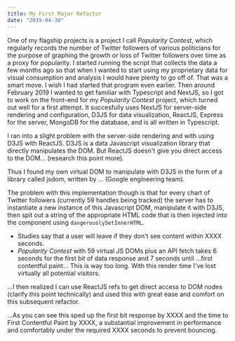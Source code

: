 ```yaml
---
title: My First Major Refactor
date: "2019-04-30"
---
```


One of my flagship projects is a project I call *Popularity Contest*, which regularly records the number of Twitter followers of various politicians for the purpose of graphing the growth or loss of Twitter followers over time as a proxy for popularity. I started running the script that collects the data a few months ago so that when I wanted to start using my proprietary data for visual consumption and analysis I would have plenty to go off of. That was a smart move. I wish I had started that program even earlier. Then around February 2019 I wanted to get familiar with Typescript and NextJS, so I got to work on the front-end for my *Popularity Contest* project, which turned out well for a first attempt. It succesfully uses NextJS for server-side rendering and configuration, D3JS for data visualization, ReactJS, Express for the server, MongoDB for the database, and is all written in Typescript.

I ran into a slight problem with the server-side rendering and with using D3JS with ReactJS. D3JS is a data Javascript visualization library that directly manipulates the DOM. But ReactJS doesn't give you direct access to the DOM... (research this point more).

Thus I found my own virtual DOM to manipulate with D3JS in the form of a library called jsdom, written by ... (Google engineering team).

The problem with this implementation though is that for every chart of Twitter followers (currently 59 handles being tracked) the server has to instantiate a new instance of this Javascript DOM, manipulate it with D3JS, then spit out a string of the appropriate HTML code that is then injected into the component using `dangerouslySetInnerHTML`.

- Studies say that a user will leave if they don't see content within XXXX seconds.
- *Popularity Contest* with 59 virtual JS DOMs plus an API fetch takes 6 seconds for the first bit of data response and 7 seconds until ...first contentful paint... This is way too long. With this render time I've lost virtually all potential visitors.

...I then realized I can use ReactJS refs to get direct access to DOM nodes (clarify this point technically) and used this with great ease and comfort on this subsequent refactor.

...As you can see this sped up the first bit response by XXXX and the time to First Contentful Paint by XXXX, a substantial improvement in performance and comfortably under the required XXXX seconds to prevent bouncing.
